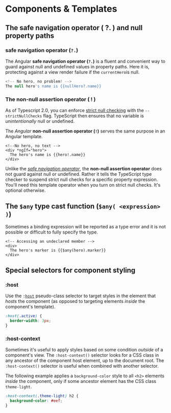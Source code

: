# Components & Templates

## The safe navigation operator \( ?. \) and null property paths

### **safe navigation operator \(`?.`\)**

 The Angular **safe navigation operator \(`?.`\)** is a fluent and convenient way to guard against null and undefined values in property paths. Here it is, protecting against a view render failure if the `currentHero`is null.

```typescript
<!-- No hero, no problem! -->
The null hero's name is {{nullHero?.name}}
```

### The non-null assertion operator \( ! \)

 As of Typescript 2.0, you can enforce [strict null checking](http://www.typescriptlang.org/docs/handbook/release-notes/typescript-2-0.html) with the `--strictNullChecks` flag. TypeScript then ensures that no variable is _unintentionally_ null or undefined.

 The _Angular_ **non-null assertion operator \(`!`\)** serves the same purpose in an Angular template.

```markup
<!--No hero, no text -->
<div *ngIf="hero">
  The hero's name is {{hero!.name}}
</div>
```

 Unlike the [_safe navigation operator_](https://angular.io/guide/template-syntax#safe-navigation-operator), the **non-null assertion operator** does not guard against null or undefined. Rather it tells the TypeScript type checker to suspend strict null checks for a specific property expression.  You'll need this template operator when you turn on strict null checks. It's optional otherwise.

## The `$any` type cast function \(`$any( <expression> )`\)

 Sometimes a binding expression will be reported as a type error and it is not possible or difficult to fully specify the type.

```markup
<!-- Accessing an undeclared member -->
<div>
  The hero's marker is {{$any(hero).marker}}
</div>
```

## Special selectors for component styling

### :host

 Use the `:`[`host`](https://angular.io/api/core/Directive#host) pseudo-class selector to target styles in the element that _hosts_ the component \(as opposed to targeting elements _inside_ the component's template\). 

```css
:host(.active) {
  border-width: 3px;
}
```

### :host-context

 Sometimes it's useful to apply styles based on some condition _outside_ of a component's view.  The `:host-context()` selector looks for a CSS class in any ancestor of the component host element, up to the document root. The `:host-context()` selector is useful when combined with another selector.

 The following example applies a `background-color` style to all `<h2>` elements _inside_ the component, only if some ancestor element has the CSS class `theme-light`.

```css
:host-context(.theme-light) h2 {
  background-color: #eef;
}
```



